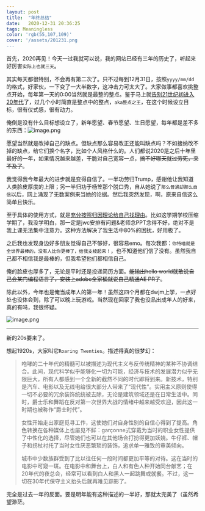 ```yaml
---
layout: post
title:  "年终总结"
date:   2020-12-31 20:36:25
tags: Meaningless
color: 'rgb(55,107,109)'
cover: '/assets/201231.png
---
```


首先，2020再见！今天一过我就可以说，我的网站已经有三年的历史了，听起来好厉害`实际上也就三天`。

其实每天都很特别，不会再有第二次了。只不过每到12月31日，按照`yyyy/mm/dd`的格式，好家伙，一下变了一大半数字，这冲击力可太大了。大家做事都喜欢挑整点开始，每年第一天的0:00当然就是最整的整点。鉴于马上就<u>告别21世纪初进入20年代</u>了，过几个小时简直是整点中的整点，`aka整点之王`，在这个时候设立目标，很有仪式感，很有动力。

俺倒是没有什么目标想设立了，新年愿望、春节愿望、生日愿望，每年都是差不多的东西：![image.png](https://i.loli.net/2020/12/30/K3Hi5EgTkLr62Ac.png)

愿望当然就是改掉自己的缺点。但缺点那么容易改正还能叫缺点吗？不如接纳改不掉的缺点，给它们换个名字，比如个人风格什么的。人们都说2020是之后十年里最好的一年，如果情况越来越差，干脆对自己宽容一点，~~搞不好哪天就过劳死，来不及了~~。

我觉得我今年最大的进步就是变得自信了。一半功劳归Trump，感谢他让我知道人类脸皮厚度的上限；另一半归功于杨笠那个脱口秀，自从她说了`那么普通却那么自信`以后，网上涌现了无数案例来当她的论据。然后我突然发现，啊，原来自信这么简单且快乐。

至于具体的使用方式，就是<u>充分按照归因理论给自己找理由</u>。比如这学期学校压缩学期了，我没学明白，那一定是jwc安排有问题&老师念PPT念得不好，绝对不是我上课无法集中注意力。这种方法解决了我生活中80%的困扰，好用极了。

之后我也发现身边好多朋友觉得自己不够好，很容易emo。每次我都：`你特喵就是全世界最棒的，没有人比你更棒了，给我支棱起来！`，也不知道他们信了没有。虽然我自己都不相信我是最棒的，但我希望他们都相信自己。

俺的脸皮也厚多了，无论是平时还是投递简历方面。~~能输出hello world就敢说自己会某门编程语言了，安装上adobe全家桶就说自己精通AE PR了~~。

除此以外，今年也是俺当成年人的第一年！虽然这四个月都在dwjm上学，一点好处也没体会到，除了可以晚上玩游戏。当然现在回家了我也没品出成年人的好来，真的有吗，我很怀疑。

![image.png](https://i.loli.net/2020/12/30/cGvZgxqkb6MCs9y.png)



---

新的20s要来了。

想起1920s，大家叫它`Roaring Twenties`。描述得真的很梦幻：

> 咆哮的二十年代的精髓可以被描述为现代主义与反传统精神的某种不协调结合。此间，现代科学似乎能够化一切为可能，经济与技术的发展潜力似乎无限巨大，所有人都感到一个全新的截然不同的时代即将到来。新技术，特别是汽车、电影以及无线电给很大部分人带来了“现代性”。实用主义原则使得一切不必要的冗余装饰统统被去除，无论是建筑领域还是在日常生活中。同时，爵士乐和舞蹈在反对第一次世界大战的情绪中越来越受欢迎，因此这一时期也被称作“爵士时代”。
>
> 女性开始走出家庭觅寻工作，这使她们对自身性别的自信心得到了提高。角色转换在各种媒体上也屡见不鲜：garçonne式穿戴为当时的职业女性提供了中性化的选择，尽管她们也可以在其他场合打扮得更加妖娆。牛仔裤、帽子和拐杖衬托了当时女性厌恶繁琐的装饰，追求单一雅致的审美倾向。
>
> 城市中少数族群受到了比以往任何一段时间都更加平等的对待。这在当时的电影中可窥一斑。在电影中和舞台上，白人和有色人种开始同台献艺；在20年代的夜总会，经常可以看到白人和黑人一起跳舞或就餐。不过，这一切在30年代保守主义抬头后就再难见踪影了。

完全是过去一年的反面。要是明年能有这种描述的一半好，那就太完美了（虽然希望渺茫。